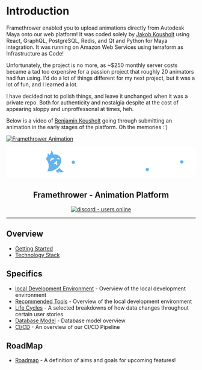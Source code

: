# Introduction

Framethrower enabled you to upload animations directly from Autodesk Maya onto our web platform! It was coded solely by [Jakob Kousholt](https://www.linkedin.com/in/jakobjk/) using React, GraphQL, PostgreSQL, Redis, and Qt and Python for Maya integration. It was running on Amazon Web Services using terraform as Infrastructure as Code!


Unfortunately, the project is no more, as ~$250 monthly server costs became a tad too expensive for a passion project that roughly 20 animators had fun using. I'd do a lot of things different for my next project, but it was a lot of fun, and I learned a lot.

I have decided not to polish things, and leave it unchanged when it was a private repo. Both for authenticity and nostalgia despite at the cost of appearing sloppy and unproffessonal at times, heh.

Below is a video of [Benjamin Kousholt](https://www.linkedin.com/in/benjamin-kousholt-2112075/) going through submitting an animation in the early stages of the platform. Oh the memories :')

[![Framethrower Animation](https://img.youtube.com/vi/6EJo7KTw5mY/0.jpg)](https://www.youtube.com/watch?v=6EJo7KTw5mY)

<a href="https://framethrower.io"><p align="center">

![Alt text](packages/pwa/src/static/logo.svg)
</p></a>
  <h2 align='center'>Framethrower - Animation Platform</h2>
<p align="center">
  <a href="https://discord.gg/9HP3a32Zfq">
    <img src="https://img.shields.io/discord/620793788926918706?style=for-the-badge" alt="discord - users online" />
  </a>
</p>

___

## Overview

- [Getting Started](docs/getting_started.md)
- [Technology Stack](docs/technology_stack.md)

## Specifics

- [local Development Environment](docs/local_development_environment.md) - Overview of the local development environment
- [Recommended Tools](docs/recommended_tools.md) - Overview of the local development environment
- [Life Cycles](docs/life_cycles.md) - A selected breakdowns of how data changes throughout certain user stories
- [Database Model](docs/database_model.md) - Database model overview
- [CI/CD](docs/cicd.md) - An overview of our CI/CD Pipeline

## RoadMap

- [Roadmap](docs/roadmap.md) - A definition of aims and goals for upcoming features!